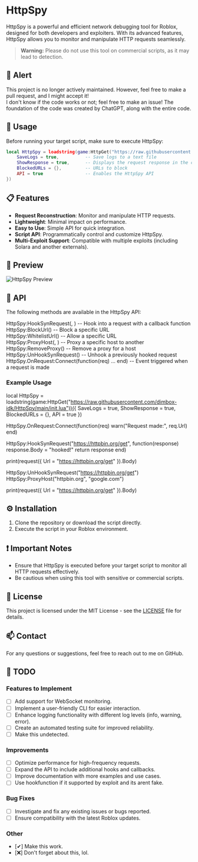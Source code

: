 # HttpSpy

HttpSpy is a powerful and efficient network debugging tool for Roblox, designed for both developers and exploiters. With its advanced features, HttpSpy allows you to monitor and manipulate HTTP requests seamlessly.

> **Warning:** Please do not use this tool on commercial scripts, as it may lead to detection.

## 🚨 Alert

This project is no longer actively maintained. However, feel free to make a pull request, and I might accept it!  
I don't know if the code works or not; feel free to make an issue!
The foundation of the code was created by ChatGPT, along with the entire code.

## 📖 Usage

Before running your target script, make sure to execute HttpSpy:
```Lua
local HttpSpy = loadstring(game:HttpGet("https://raw.githubusercontent.com/dimbox-idk/HttpSpy/main/init.lua"))({
    SaveLogs = true,          -- Save logs to a text file
    ShowResponse = true,      -- Displays the request response in the console
    BlockedURLs = {},         -- URLs to block
    API = true                -- Enables the HttpSpy API
})
```

## 📋 Features

- **Request Reconstruction**: Monitor and manipulate HTTP requests.
- **Lightweight**: Minimal impact on performance.
- **Easy to Use**: Simple API for quick integration.
- **Script API**: Programmatically control and customize HttpSpy.
- **Multi-Exploit Support**: Compatible with multiple exploits (including Solara and another externals).

## 📸 Preview

![HttpSpy Preview](https://i.imgur.com/hnnMiLA.png)

## 📜 API

The following methods are available in the HttpSpy API:

HttpSpy:HookSynRequest(<string url>, <function hook>)  -- Hook into a request with a callback function  
HttpSpy:BlockUrl(<string url>)                          -- Block a specific URL  
HttpSpy:WhitelistUrl(<string url>)                       -- Allow a specific URL  
HttpSpy:ProxyHost(<string host>, <string proxy>)        -- Proxy a specific host to another  
HttpSpy:RemoveProxy(<string host>)                       -- Remove a proxy for a host  
HttpSpy:UnHookSynRequest(<string url>)                  -- Unhook a previously hooked request  
HttpSpy.OnRequest:Connect(function(req) ... end)        -- Event triggered when a request is made  

### Example Usage

local HttpSpy = loadstring(game:HttpGet("https://raw.githubusercontent.com/dimbox-idk/HttpSpy/main/init.lua"))({
    SaveLogs = true,
    ShowResponse = true,
    BlockedURLs = {},
    API = true
})

HttpSpy.OnRequest:Connect(function(req) 
    warn("Request made:", req.Url)    
end)

HttpSpy:HookSynRequest("https://httpbin.org/get", function(response) 
    response.Body = "hooked!"
    return response
end)

print(request({ Url = "https://httpbin.org/get" }).Body)

HttpSpy:UnHookSynRequest("https://httpbin.org/get")
HttpSpy:ProxyHost("httpbin.org", "google.com")

print(request({ Url = "https://httpbin.org/get" }).Body)

## ⚙️ Installation

1. Clone the repository or download the script directly.
2. Execute the script in your Roblox environment.

## ❗ Important Notes

- Ensure that HttpSpy is executed before your target script to monitor all HTTP requests effectively.
- Be cautious when using this tool with sensitive or commercial scripts.

## 📝 License

This project is licensed under the MIT License - see the [LICENSE](LICENSE) file for details.

## 📫 Contact

For any questions or suggestions, feel free to reach out to me on GitHub.

## 📝 TODO

### Features to Implement
- [ ] Add support for WebSocket monitoring.
- [ ] Implement a user-friendly CLI for easier interaction.
- [ ] Enhance logging functionality with different log levels (info, warning, error).
- [ ] Create an automated testing suite for improved reliability.
- [ ] Make this undetected.

### Improvements
- [ ] Optimize performance for high-frequency requests.
- [ ] Expand the API to include additional hooks and callbacks.
- [ ] Improve documentation with more examples and use cases.
- [ ] Use hookfunction if it supported by exploit and its arent fake.

### Bug Fixes
- [ ] Investigate and fix any existing issues or bugs reported.
- [ ] Ensure compatibility with the latest Roblox updates.

### Other
- [✔] Make this work.
- [❌] Don't forget about this, lol.